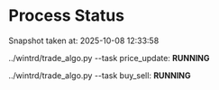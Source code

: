 # Process Status

Snapshot taken at: 2025-10-08 12:33:58

../wintrd/trade_algo.py --task price_update: **RUNNING**

../wintrd/trade_algo.py --task buy_sell: **RUNNING**

